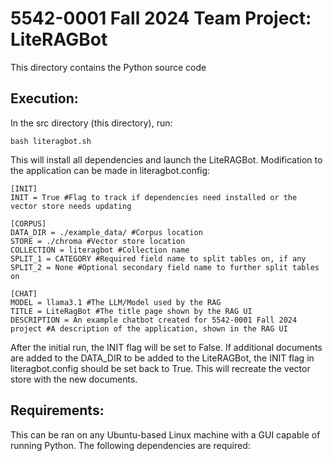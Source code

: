 # 5542-0001 Fall 2024 Team Project: LiteRAGBot

This directory contains the Python source code

## Execution:

In the src directory (this directory), run:

```
bash literagbot.sh
```

This will install all dependencies and launch the LiteRAGBot.  Modification to the application can be made in literagbot.config:

```
[INIT]
INIT = True #Flag to track if dependencies need installed or the vector store needs updating

[CORPUS]
DATA_DIR = ./example_data/ #Corpus location
STORE = ./chroma #Vector store location
COLLECTION = literagbot #Collection name
SPLIT_1 = CATEGORY #Required field name to split tables on, if any
SPLIT_2 = None #Optional secondary field name to further split tables on

[CHAT]
MODEL = llama3.1 #The LLM/Model used by the RAG
TITLE = LiteRagBot #The title page shown by the RAG UI
DESCRIPTION = An example chatbot created for 5542-0001 Fall 2024 project #A description of the application, shown in the RAG UI
```

After the initial run, the INIT flag will be set to False. If additional documents are added to the DATA_DIR to be added to the LiteRAGBot, the INIT flag in literagbot.config should be set back to True. This will recreate the vector store with the new documents.


## Requirements:

This can be ran on any Ubuntu-based Linux machine with a GUI capable of running Python.  The following dependencies are required:
